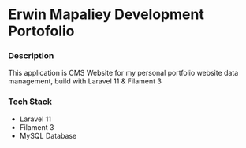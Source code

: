 # Erwin Mapaliey Development Portofolio #

### Description

This application is CMS Website for my personal portfolio website data management, build with Laravel 11 & Filament 3

### Tech Stack

* Laravel 11
* Filament 3
* MySQL Database
